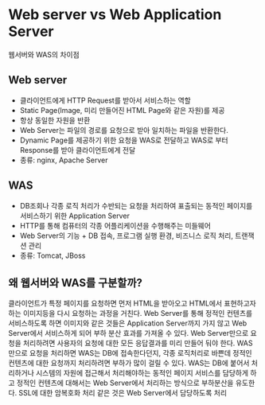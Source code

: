 # Web server vs Web Application Server
웹서버와 WAS의 차이점

## Web server

- 클라이언트에게 HTTP Request를 받아서 서비스하는 역할
- Static Page(Image, 미리 만들어진 HTML Page와 같은 자원)를 제공
- 항상 동일한 자원을 반환
- Web Server는 파일의 경로를 요청으로 받아 일치하는 파일을 반환한다.
- Dynamic Page를 제공하기 위한 요청을 WAS로 전달하고 WAS로 부터 Response를 받아 클라이언트에게 전달
- 종류: nginx, Apache Server

## WAS
- DB조회나 각종 로직 처리가 수반되는 요청을 처리하여 표출되는 동적인 페이지를 서비스하기 위한 Application Server
- HTTP를 통해 컴퓨터의 각종 어플리케이션을 수행해주는 미들웨어
- Web Server의 기능 + DB 접속, 프로그램 실행 환경, 비즈니스 로직 처리, 트랜잭션 관리
- 종류: Tomcat, JBoss

## 왜 웹서버와 WAS를 구분할까?
클라이언트가 특정 페이지를 요청하면 먼저 HTML을 받아오고 HTML에서 표현하고자 하는 이미지등을 다시 요청하는 과정을 거친다.
Web Server를 통해 정적인 컨텐츠를 서비스하도록 하면 이미지와 같은 것들은 Application Server까지 가지 않고 Web Server에서 서비스하게 되어 부하 분산 효과를 가져올 수 있다.
Web Server만으로 요청을 처리하려면 사용자의 요청에 대한 모든 응답결과를 미리 만들어 둬야 한다.
WAS만으로 요청을 처리하면 WAS는 DB에 접속한다던지, 각종 로직처리로 바쁜데 정적인 컨텐츠에 대한 요청까지 처리하려면 부하가 많이 걸릴 수 있다.
WAS는 DB에 붙어서 처리하거나 시스템의 자원에 접근해서 처리해야하는 동적인 페이지 서비스를 담당하게 하고 정적인 컨텐츠에 대해서는 Web Server에서 처리하는 방식으로 부하분산을 유도한다.
SSL에 대한 암복호화 처리 같은 것은 Web Server에서 담당하도록 처리
